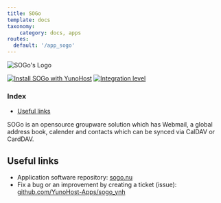 ```yaml
---
title: SOGo
template: docs
taxonomy:
    category: docs, apps
routes:
  default: '/app_sogo'
---
```


![SOGo's Logo](image://sogo_logo.png?height=80)

[![Install SOGo with YunoHost](https://install-app.yunohost.org/install-with-yunohost.png)](https://install-app.yunohost.org/?app=sogo) [![Integration level](https://dash.yunohost.org/integration/sogo.svg)](https://dash.yunohost.org/appci/app/sogo)

### Index

- [Useful links](#useful-links)

SOGo is an opensource groupware solution which has Webmail, a global address book, calender and contacts which can be synced via CalDAV or CardDAV.

## Useful links

+ Application software repository: [sogo.nu](https://sogo.nu)
+ Fix a bug or an improvement by creating a ticket (issue): [github.com/YunoHost-Apps/sogo_ynh](https://github.com/YunoHost-Apps/sogo_ynh)
